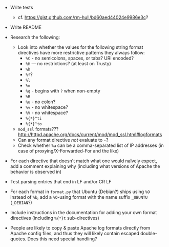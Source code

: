 - Write tests
    - cf. <https://gist.github.com/rm-hull/bd60aed44024e9986e3c>?
- Write README

- Research the following:
    - Look into whether the values for the following string format directives
      have more restrictive patterns they always follow:
        - `%C` - no semicolons, spaces, or tabs?  URI encoded?
        - `%H` — no restrictions? (at least on Trusty)
        - `%h`
        - `%f`?
        - `%l`
        - `%m`
        - `%q` - begins with `?` when non-empty
        - `%R`
        - `%u` - no colon?
        - `%v` - no whitespace?
        - `%V` - no whitespace?
        - `%{*}^ti`
        - `%{*}^to`
    - `mod_ssl` formats??? <http://httpd.apache.org/docs/current/mod/mod_ssl.html#logformats>
    - Can any format directive _not_ evaluate to `-`?
    - Check whether `%a` can be a comma-separated list of IP addresses (in case
      of proxying/X-Forwarded-For and the like)

- For each directive that doesn't match what one would naïvely expect, add a
  comment explaining why (including what versions of Apache the behavior is
  observed in)

- Test parsing entries that end in LF and/or CR LF

- For each format in `format.py` that Ubuntu (Debian?) ships using `%O` instead
  of `%b`, add a `%O`-using format with the name suffix `_UBUNTU` (`_DEBIAN`?)

- Include instructions in the documentation for adding your own format
  directives (including `%{*}t` sub-directives)

- People are likely to copy & paste Apache log formats directly from Apache
  config files, and thus they will likely contain escaped double-quotes.  Does
  this need special handling?
